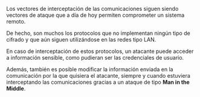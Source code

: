  Los vectores de interceptación de las comunicaciones siguen siendo vectores de ataque que a día de hoy permiten comprometer un sistema remoto.

De hecho, son muchos los protocolos que no implementan ningún tipo de cifrado y que aún siguen utilizándose en las redes tipo LAN.

En caso de interceptación de estos protocolos, un atacante puede acceder a información sensible, como pudieran ser las credenciales de usuario.

Además, también es posible modificar la información enviada en la comunicación por la que quisiera el atacante, siempre y cuando estuviera interceptando las comunicaciones gracias a un ataque de tipo **Man in the Middle**.
